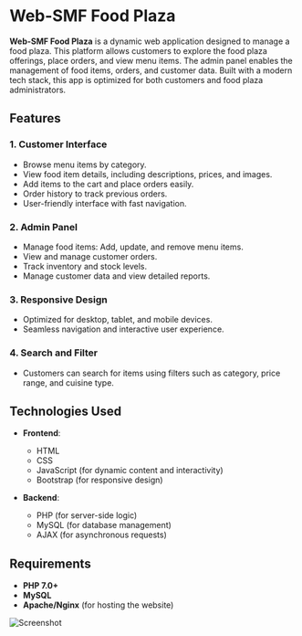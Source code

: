 # Web-SMF Food Plaza

**Web-SMF Food Plaza** is a dynamic web application designed to manage a food plaza. This platform allows customers to explore the food plaza offerings, place orders, and view menu items. The admin panel enables the management of food items, orders, and customer data. Built with a modern tech stack, this app is optimized for both customers and food plaza administrators.

## Features

### 1. **Customer Interface**
   - Browse menu items by category.
   - View food item details, including descriptions, prices, and images.
   - Add items to the cart and place orders easily.
   - Order history to track previous orders.
   - User-friendly interface with fast navigation.

### 2. **Admin Panel**
   - Manage food items: Add, update, and remove menu items.
   - View and manage customer orders.
   - Track inventory and stock levels.
   - Manage customer data and view detailed reports.

### 3. **Responsive Design**
   - Optimized for desktop, tablet, and mobile devices.
   - Seamless navigation and interactive user experience.

### 4. **Search and Filter**
   - Customers can search for items using filters such as category, price range, and cuisine type.

## Technologies Used

- **Frontend**:
  - HTML
  - CSS
  - JavaScript (for dynamic content and interactivity)
  - Bootstrap (for responsive design)

- **Backend**:
  - PHP (for server-side logic)
  - MySQL (for database management)
  - AJAX (for asynchronous requests)

## Requirements

- **PHP 7.0+**
- **MySQL**
- **Apache/Nginx** (for hosting the website)

![Screenshot](https://www.stephniemichelle.online/wp-content/uploads/2025/02/vc.png)
